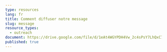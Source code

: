 ```yaml
---
type: resources
lang: fr
title: Comment diffuser notre message
slug: message
resource_types:
  - outreach
document: https://drive.google.com/file/d/1eAt4WGYPDH4Vw_2c4sPsY7LhQxC7LimM/view?usp=sharing
published: true
---
```

